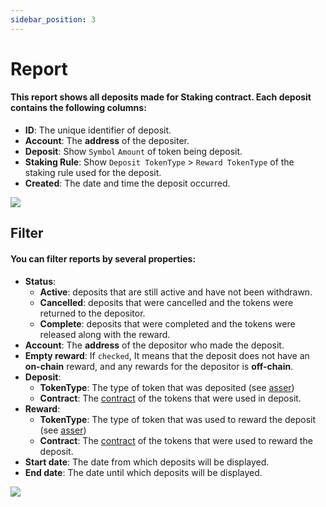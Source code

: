 ```yaml
---
sidebar_position: 3
---
```


# Report

#### This report shows all deposits made for Staking contract. Each deposit contains the following columns:

- **ID**: The unique identifier of deposit.
- **Account**: The **address** of the depositer.
- **Deposit**: Show `Symbol` `Amount` of token being deposit.
- **Staking Rule**: Show `Deposit TokenType` > `Reward TokenType` of the staking rule used for the deposit.
- **Created**: The date and time the deposit occurred.

![](/img/complex-mechanics/staking/report.png)

## Filter

#### You can filter reports by several properties:

- **Status**:
    - **Active**: deposits that are still active and have not been withdrawn.
    - **Cancelled**: deposits that were cancelled and the tokens were returned to the depositor.
    - **Complete**: deposits that were completed and the tokens were released along with the reward.
- **Account**: The **address** of the depositor who made the deposit.
- **Empty reward**: If `checked`, It means that the deposit does not have an **on-chain** reward, and any rewards for the depositor is **off-chain**.
- **Deposit**:
    - **TokenType**: The type of token that was deposited (see [asser](/admin/miscellaneous/asset))
    - **Contract**: The [contract](/admin/hierarchy/ERC721/contract) of the tokens that were used in deposit.
- **Reward**: 
    - **TokenType**: The type of token that was used to reward the deposit (see [asser](/admin/miscellaneous/asset))
    - **Contract**: The [contract](/admin/hierarchy/ERC721/contract) of the tokens that were used to reward the deposit.
- **Start date**: The date from which deposits will be displayed.
- **End date**: The date until which deposits will be displayed.

![](/img/complex-mechanics/staking/report_filter.png)